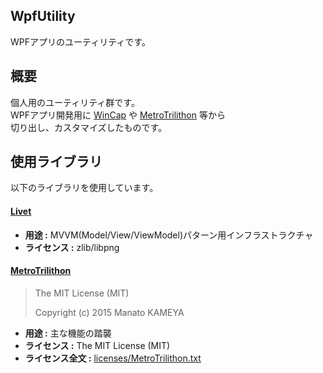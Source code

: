 ## WpfUtility
WPFアプリのユーティリティです。

## 概要
個人用のユーティリティ群です。  
WPFアプリ開発用に [WinCap](https://github.com/thirdplay/WinCap) や [MetroTrilithon](https://github.com/Grabacr07/MetroTrilithon) 等から  
切り出し、カスタマイズしたものです。  

## 使用ライブラリ

以下のライブラリを使用しています。

#### [Livet](https://github.com/ugaya40/Livet)

* **用途 :** MVVM(Model/View/ViewModel)パターン用インフラストラクチャ
* **ライセンス :** zlib/libpng

#### [MetroTrilithon](https://github.com/Grabacr07/MetroTrilithon)

> The MIT License (MIT)
> 
> Copyright (c) 2015 Manato KAMEYA

* **用途 :** 主な機能の踏襲
* **ライセンス :** The MIT License (MIT)
* **ライセンス全文 :** [licenses/MetroTrilithon.txt](licenses/MetroTrilithon.txt)

